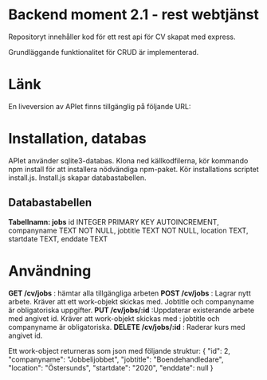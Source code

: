 # Backend moment 2.1 - rest webtjänst

Repositoryt innehåller kod för ett rest api för CV skapat med express. 

Grundläggande funktionalitet för CRUD är implementerad. 

# Länk
En liveversion av APIet finns tillgänglig på följande URL:

# Installation, databas
APIet använder sqlite3-databas.
Klona ned källkodfilerna, kör kommando npm install för att installera nödvändiga npm-paket. Kör installations scriptet install.js. Install.js skapar databastabellen.

## Databastabellen
__Tabellnamn: jobs__
id INTEGER PRIMARY KEY AUTOINCREMENT, 
companyname TEXT NOT NULL, 
jobtitle TEXT NOT NULL, 
location TEXT, 
startdate TEXT, 
enddate TEXT

# Användning
__GET /cv/jobs__ : hämtar alla tillgängliga arbeten
__POST /cv/jobs__ : Lagrar nytt arbete. Kräver att ett work-objekt skickas med. Jobtitle och companyname är obligatoriska uppgifter. 
__PUT /cv/jobs/:id__ :Uppdaterar existerande arbete med angivet id. Kräver att work-objekt skickas med : jobtitle och companyname är obligatoriska.
__DELETE /cv/jobs/:id__ : Raderar kurs med angivet id. 

Ett work-object returneras som json med följande struktur:
  {
    "id": 2,
    "companyname": "Jobbelijobbet",
    "jobtitle": "Boendehandledare",
    "location": "Östersunds",
    "startdate": "2020",
    "enddate": null
  }